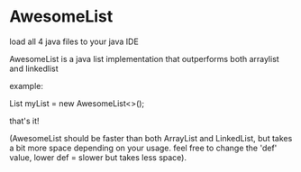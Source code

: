 # AwesomeList
load all 4 java files to your java IDE

AwesomeList is a java list implementation that outperforms both arraylist and linkedlist

example:

List<Integer> myList = new AwesomeList<>();

that's it! 

(AwesomeList should be faster than both ArrayList and LinkedList,
but takes a bit more space depending on your usage.
feel free to change the 'def' value, lower def = slower but takes less space).
